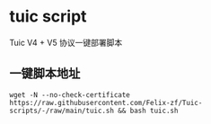 # tuic script

Tuic V4 + V5 协议一键部署脚本

## 一键脚本地址

```shell
wget -N --no-check-certificate https://raw.githubusercontent.com/Felix-zf/Tuic-scripts/-/raw/main/tuic.sh && bash tuic.sh
```

